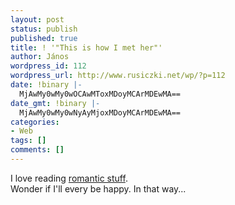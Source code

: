 ```yaml
---
layout: post
status: publish
published: true
title: ! '"This is how I met her"'
author: János
wordpress_id: 112
wordpress_url: http://www.rusiczki.net/wp/?p=112
date: !binary |-
  MjAwMy0wMy0wOCAwMToxMDoyMCArMDEwMA==
date_gmt: !binary |-
  MjAwMy0wMy0wNyAyMjoxMDoyMCArMDEwMA==
categories:
- Web
tags: []
comments: []
---
```

<p>I love reading <a href="http://studentweb.med.harvard.edu/CAG7/html/dpage2.html">romantic stuff</a>.<br />
Wonder if I'll every be happy. In that way...</p>
